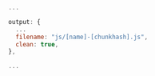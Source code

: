 ```javascript
  ...

  output: {
    ...
    filename: "js/[name]-[chunkhash].js",
    clean: true,
  },

  ...

```
